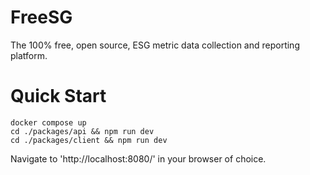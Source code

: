 # FreeSG

The 100% free, open source, ESG metric data collection and reporting platform.

# Quick Start

```
docker compose up
cd ./packages/api && npm run dev
cd ./packages/client && npm run dev
```

Navigate to 'http://localhost:8080/' in your browser of choice.